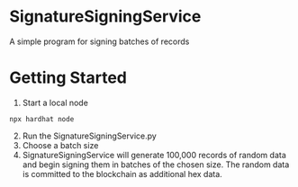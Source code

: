 # SignatureSigningService
A simple program for signing batches of records

# Getting Started
1. Start a local node

`npx hardhat node`

2. Run the SignatureSigningService.py
3. Choose a batch size
4. SignatureSigningService will generate 100,000 records of random data and begin signing them in batches of the chosen size. The random data is committed to the blockchain as additional hex data. 
